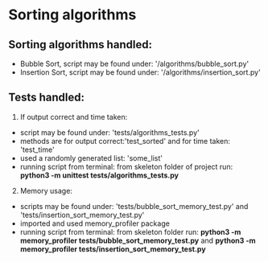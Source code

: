 Sorting algorithms
==================

Sorting algorithms handled:
--------------------------

* Bubble Sort,
 script may be found under: '/algorithms/bubble_sort.py'
* Insertion Sort,
 script may be found under: '/algorithms/insertion_sort.py'

Tests handled:
-------------

1. If output correct and time taken:

* script may be found under: 'tests/algorithms_tests.py'
* methods are for output correct:'test_sorted' and for time taken: 'test_time'
* used a randomly generated list: 'some_list'
* running script from terminal: from skeleton folder of project run: **python3 -m unittest tests/algorithms_tests.py**

2. Memory usage:

* scripts may be found under: 'tests/bubble_sort_memory_test.py' and 'tests/insertion_sort_memory_test.py'
* imported and used memory_profiler package
* running script from terminal: from skeleton folder run:
**python3 -m memory_profiler tests/bubble_sort_memory_test.py** and
**python3 -m memory_profiler tests/insertion_sort_memory_test.py**
